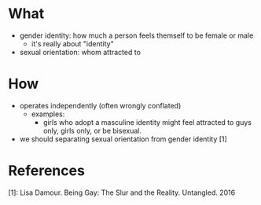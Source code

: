# What
- gender identity: how much a person feels themself to be female or male
    - it's really about "identity"
- sexual orientation: whom attracted to

# How
- operates independently (often wrongly conflated) 
    - examples:
        - girls who adopt a masculine identity might feel attracted to guys only, girls only, or be bisexual.
- we should separating sexual orientation from gender identity [1]

# References
[1]: Lisa Damour. Being Gay: The Slur and the Reality. Untangled. 2016
